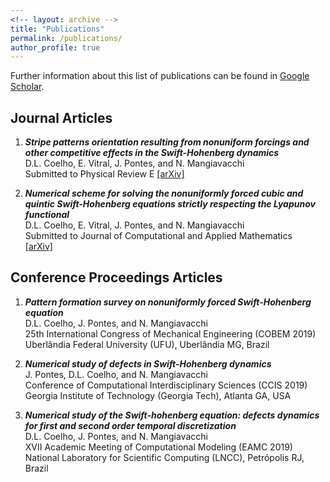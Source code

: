 ```yaml
---
<!-- layout: archive -->
title: "Publications"
permalink: /publications/
author_profile: true
---
```

<!-- 
{% if author.googlescholar %}
  You can also find my articles on <u><a href="{{author.googlescholar}}">my Google Scholar profile</a>.</u>
{% endif %}

{% include base_path %}

{% for post in site.publications reversed %}
  {% include archive-single.html %}
{% endfor %} -->

Further information about this list of publications can be found in [Google Scholar](https://scholar.google.com.br/citations?user=HxYY8LQAAAAJ&hl=pt-BR).

## Journal Articles

1. _**Stripe patterns orientation resulting from nonuniform forcings and other competitive effects in the Swift-Hohenberg dynamics**_<br>
D.L. Coelho, E. Vitral, J. Pontes, and N. Mangiavacchi<br>
Submitted to Physical Review E
<a href="https://arxiv.org/abs/2008.00319" target="_blank">[arXiv]</a>

2. _**Numerical scheme for solving the nonuniformly forced cubic and quintic Swift-Hohenberg equations strictly respecting the Lyapunov functional**_<br>
D.L. Coelho, E. Vitral, J. Pontes, and N. Mangiavacchi<br>
Submitted to Journal of Computational and Applied Mathematics<br>
<a href="https://arxiv.org/abs/2007.16080" target="_blank">[arXiv]</a>

## Conference Proceedings Articles

1. _**Pattern formation survey on nonuniformly forced Swift-Hohenberg equation**_<br>
   D.L. Coelho, J. Pontes, and N. Mangiavacchi<br>
   25th International Congress of Mechanical Engineering (COBEM 2019)<br>
   Uberlândia Federal University (UFU), Uberlândia MG, Brazil

2. _**Numerical study of defects in Swift-Hohenberg dynamics**_<br>
   J. Pontes, D.L. Coelho, and N. Mangiavacchi<br>
   Conference of Computational Interdisciplinary Sciences (CCIS 2019)<br>
   Georgia Institute of Technology (Georgia Tech), Atlanta GA, USA

3. _**Numerical study of the Swift-hohenberg equation: defects dynamics for first and second order temporal discretization**_<br>
   D.L. Coelho, J. Pontes, and N. Mangiavacchi<br>
   XVII Academic Meeting of Computational Modeling (EAMC 2019)<br>
   National Laboratory for Scientific Computing (LNCC), Petrópolis RJ, Brazil





